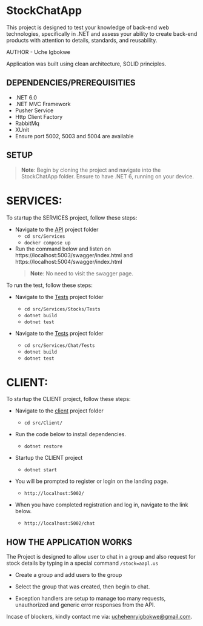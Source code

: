 # StockChatApp
This project is designed to test your knowledge of back-end web technologies, specifically in .NET and assess your ability to create back-end products with attention to details, standards, and reusability. 

AUTHOR - Uche Igbokwe

Application was built using clean architecture, SOLID principles.

## DEPENDENCIES/PREREQUISITIES

* .NET 6.0
* .NET MVC Framework
* Pusher Service
* Http Client Factory
* RabbitMq
* XUnit
* Ensure port 5002, 5003 and 5004 are available

## SETUP

> **Note**: Begin by cloning the project and navigate into the StockChatApp folder. Ensure to have .NET 6, running on your device. 

# SERVICES:
To startup the SERVICES project, follow these steps:

* Navigate to the [API](src/Services/) project folder
  * `cd src/Services`
  * `docker compose up`
* Run the command below and listen on https://localhost:5003/swagger/index.html and https://localhost:5004/swagger/index.html
  > **Note**: No need to visit the swagger page.

To run the test, follow these steps:

* Navigate to the [Tests](src/Services/Stocks/Tests/) project folder
  * `cd src/Services/Stocks/Tests`
  * `dotnet build`
  * `dotnet test`

* Navigate to the [Tests](src/Services/Chat/Tests/) project folder
  * `cd src/Services/Chat/Tests`
  * `dotnet build`
  * `dotnet test`

# CLIENT:
To startup the CLIENT project, follow these steps:

* Navigate to the [client](src/Client/) project folder
  * `cd src/Client/`
* Run the code below to install dependencies.
  * `dotnet restore`  
* Startup the CLIENT project
  * `dotnet start`  

* You will be prompted to register or login on the landing page.
  * `http://localhost:5002/`
* When you have completed registration and log in, navigate to the link below.
  * `http://localhost:5002/chat`  




## HOW THE APPLICATION WORKS
The Project is designed to allow user to chat in a group and also request for stock details by typing in a special command `/stock=aapl.us`


- Create a group and add users to the group

- Select the group that was created, then begin to chat.


- Exception handlers are setup to manage too many requests, unauthorized and generic error responses from the API.


Incase of blockers, kindly contact me via: uchehenryigbokwe@gmail.com.
